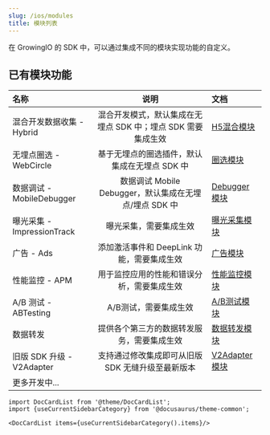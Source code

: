 ```yaml
---
slug: /ios/modules
title: 模块列表
---
```


在 GrowingIO 的 SDK 中，可以通过集成不同的模块实现功能的自定义。

## 已有模块功能


| 名称                      |                             说明                             | 文档                                                         |
| :------------------------ | :----------------------------------------------------------: | :----------------------------------------------------------- |
| 混合开发数据收集 - Hybrid | 混合开发模式，默认集成在无埋点 SDK 中；埋点 SDK 需要集成生效 | [H5混合模块](/docs/ios/modules/Hybrid%20Module)    |
| 无埋点圈选 - WebCircle      |         基于无埋点的圈选插件，默认集成在无埋点 SDK 中          | [圈选模块](/docs/ios/modules/WebCircle%20Module)       |
| 数据调试 - MobileDebugger       |         数据调试 Mobile Debugger，默认集成在无埋点/埋点 SDK 中         | [Debugger 模块](/docs/ios/modules/MobileDebugger%20Module) |
| 曝光采集 - ImpressionTrack   |         曝光采集，需要集成生效         | [曝光采集模块](/docs/ios/modules/ImpressionTrack%20Module) |
| 广告 - Ads             |           添加激活事件和 DeepLink 功能，需要集成生效           | [广告模块](/docs/ios/modules/Ads%20Module)        |
| 性能监控 - APM            |          用于监控应用的性能和错误分析，需要集成生效          | [性能监控模块](/docs/ios/modules/APM%20Module)     |
| A/B 测试 - ABTesting            |          A/B测试，需要集成生效          | [A/B测试模块](/docs/ios/modules/ABTesting%20Module)     |
| 数据转发            |          提供各个第三方的数据转发服务，需要集成生效          | [数据转发模块](/docs/ios/modules/OthersAdapter%20Module)     |
| 旧版 SDK 升级 - V2Adapter            |          支持通过修改集成即可从旧版 SDK 无缝升级至最新版本          | [V2Adapter模块](/docs/ios/modules/V2Adapter%20Module)     |
| 更多开发中...           |                                                              |                                                              |


```mdx-code-block
import DocCardList from '@theme/DocCardList';
import {useCurrentSidebarCategory} from '@docusaurus/theme-common';

<DocCardList items={useCurrentSidebarCategory().items}/>
```

